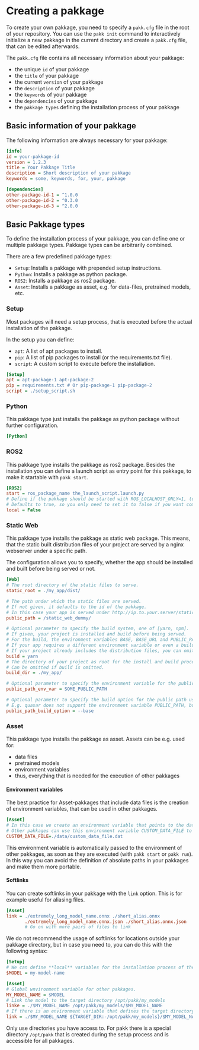 
# Creating a pakkage

To create your own pakkage, you need to specify a `pakk.cfg` file in the root of your repository.
You can use the `pakk init` command to interactively initialize a new pakkage in the current directory and create a `pakk.cfg` file, that can be edited afterwards.

The `pakk.cfg` file contains all necessary information about your pakkage:
- the unique `id` of your pakkage
- the `title` of your pakkage
- the current `version` of your pakkage
- the `description` of your pakkage
- the `keywords` of your pakkage
- the `dependencies` of your pakkage
- the `pakkage types` defining the installation process of your pakkage

## Basic information of your pakkage

The following information are always necessary for your pakkage:

```ini
[info]
id = your-pakkage-id
version = 1.2.3
title = Your Pakkage Title
description = Short description of your pakkage
keywords = some, keywords, for, your, pakkage

[dependencies]
other-package-id-1 = ^1.0.0
other-package-id-2 = ^0.3.0
other-package-id-3 = ^2.0.0
```

## Basic Pakkage types

To define the installation process of your pakkage, you can define one or multiple pakkage types. Pakkage types can be arbitrarily combined.

There are a few predefined pakkage types:
- `Setup`: Installs a pakkage with prepended setup instructions.
- `Python`: Installs a pakkage as python package.
- `ROS2`: Installs a pakkage as ros2 package.
- `Asset`: Installs a pakkage as asset, e.g. for data-files, pretrained models, etc.

### Setup
Most packages will need a setup process, that is executed before the actual installation of the pakkage.

In the setup you can define:
- `apt`: A list of apt packages to install.
- `pip`: A list of pip packages to install (or the requirements.txt file).
- `script`: A custom script to execute before the installation.

```ini
[Setup]
apt = apt-package-1 apt-package-2
pip = requirements.txt # Or pip-package-1 pip-package-2
script = ./setup_script.sh
```

### Python

This pakkage type just installs the pakkage as python package without further configuration.

```ini
[Python]
```

### ROS2

This pakkage type installs the pakkage as ros2 package. Besides the installation you can define a launch script as entry point for this pakkage, to make it startable with `pakk start`.

```ini
[ROS2]
start = ros_package_name the_launch_script.launch.py
# Define if the pakkage should be started with ROS_LOCALHOST_ONLY=1, to only allow communication with local nodes.
# Defaults to true, so you only need to set it to false if you want communication with nodes on other machines.
local = False
```

### Static Web

This pakkage type installs the pakkage as static web package. This means, that the static built distribution files of your project are served by a nginx webserver under a specific path.

The configuration allows you to specify, whether the app should be installed and built before being served or not.

```ini
[Web]
# The root directory of the static files to serve.
static_root = ./my_app/dist/

# The path under which the static files are served.
# If not given, it defaults to the id of the pakkage.
# In this case your app is served under http://ip.to.your.server/static_web_dummy/
public_path = /static_web_dummy/

# Optional parameter to specify the build system, one of [yarn, npm].
# If given, your project is installed and build before being served.
# For the build, the environment variables BASE, BASE_URL and PUBLIC_PATH are set to `public_path`.
# If your app requires a different environment variable or even a build option for the public path, see the next options to specify them.
# If your project already includes the distribution files, you can omit this parameter.
build = yarn
# The directory of your project as root for the install and build process.
# Can be omitted if build is omitted.
build_dir = ./my_app/

# Optional parameter to specify the environment variable for the public path used in the build process.
public_path_env_var = SOME_PUBLIC_PATH

# Optional parameter to specify the build option for the public path used in the build process.
# E.g. quasar does not support the environment variable PUBLIC_PATH, but the build option --base.
public_path_build_option = --base

```

### Asset

This pakkage type installs the pakkage as asset. Assets can be e.g. used for:
- data files
- pretrained models
- environment variables
- thus, everything that is needed for the execution of other pakkages

#### Environment variables

The best practice for Asset-pakkages that include data files is the creation of environment variables, that can be used in other pakkages.

```ini
[Asset]
# In this case we create an environment variable that points to the data file found in the data directory of this asset pakkage.
# Other pakkages can use this environment variable CUSTOM_DATA_FILE to access the data file.
CUSTOM_DATA_FILE=./data/custom_data_file.dat
```

This environment variable is automatically passed to the environment of other pakkages, as soon as they are executed (with `pakk start` or `pakk run`).
In this way you can avoid the definition of absolute paths in your pakkages and make them more portable.

#### Softlinks

You can create softlinks in your pakkage with the `link` option. This is for example useful for aliasing files.

```ini
[Asset]
link = ./extremely_long_model_name.onnx ./short_alias.onnx
       ./extremely_long_model_name.onnx.json ./short_alias.onnx.json
       # Go on with more pairs of files to link
```

We do not recommend the usage of softlinks for locations outside your pakkage directory, but in case you need to, you can do this with the following syntax:

```ini
[Setup]
# We can define **local** variables for the installation process of the pakkage in the setup section.
$MODEL = my-model-name

[Asset]
# Global wnvironment variable for other pakkages.
MY_MODEL_NAME = $MODEL
# Link the model to the target directory /opt/pakk/my_models
linke = ./$MY_MODEL_NAME /opt/pakk/my_models/$MY_MODEL_NAME
# If there is an environment variable that defines the target directory, we can use it as well. The following syntax searches for TARGET_DIR if exists, otherwise it uses the default value.
link = ./$MY_MODEL_NAME ${TARGET_DIR:-/opt/pakk/my_models}/$MY_MODEL_NAME
```

Only use directories you have access to. For pakk there is a special directory `/opt/pakk` that is created during the setup process and is accessible for all pakkages.
